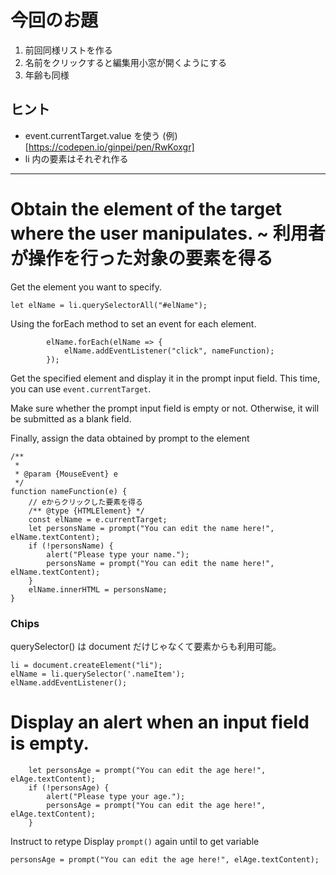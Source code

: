 # 今回のお題

1. 前回同様リストを作る
2. 名前をクリックすると編集用小窓が開くようにする
3. 年齢も同様

## ヒント

- event.currentTarget.value を使う (例)[https://codepen.io/ginpei/pen/RwKoxgr]
- li 内の要素はそれぞれ作る

---

# Obtain the element of the target where the user manipulates. ~ 利用者が操作を行った対象の要素を得る

Get the element you want to specify.

```JS
let elName = li.querySelectorAll("#elName");
```

Using the forEach method to set an event for each element.

```JS
		elName.forEach(elName => {
			elName.addEventListener("click", nameFunction);
		});
```

Get the specified element and display it in the prompt input field.
This time, you can use `event.currentTarget`.

Make sure whether the prompt input field is empty or not.
Otherwise, it will be submitted as a blank field.

Finally, assign the data obtained by prompt to the element

```JS
/**
 *
 * @param {MouseEvent} e
 */
function nameFunction(e) {
	// eからクリックした要素を得る
	/** @type {HTMLElement} */
	const elName = e.currentTarget;
	let personsName = prompt("You can edit the name here!", elName.textContent);
	if (!personsName) {
		alert("Please type your name.");
		personsName = prompt("You can edit the name here!", elName.textContent);
	}
	elName.innerHTML = personsName;
}
```

### Chips

querySelector() は document だけじゃなくて要素からも利用可能。

```JS
li = document.createElement("li");
elName = li.querySelector('.nameItem');
elName.addEventListener();
```

# Display an alert when an input field is empty.

```JS
	let personsAge = prompt("You can edit the age here!", elAge.textContent);
	if (!personsAge) {
		alert("Please type your age.");
		personsAge = prompt("You can edit the age here!", elAge.textContent);
	}
```

Instruct to retype
Display `prompt()` again until to get variable

```JS
personsAge = prompt("You can edit the age here!", elAge.textContent);
```
